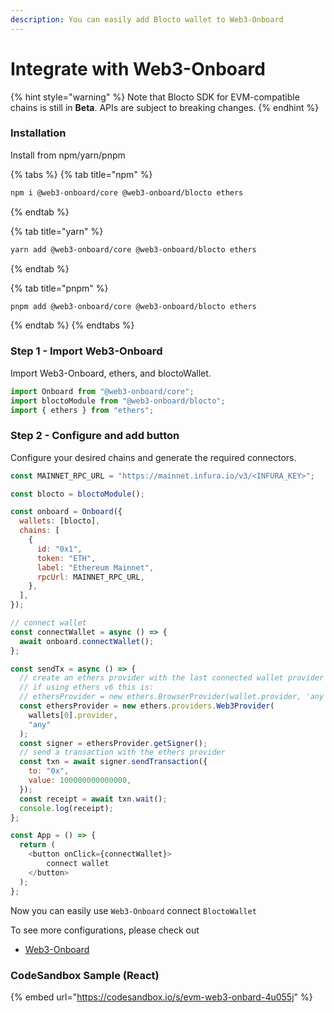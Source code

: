 ```yaml
---
description: You can easily add Blocto wallet to Web3-Onboard
---
```


# Integrate with Web3-Onboard

{% hint style="warning" %}
Note that Blocto SDK for EVM-compatible chains is still in **Beta**. APIs are subject to breaking changes.
{% endhint %}

### Installation

Install from npm/yarn/pnpm

{% tabs %}
{% tab title="npm" %}

```bash
npm i @web3-onboard/core @web3-onboard/blocto ethers
```

{% endtab %}

{% tab title="yarn" %}

```bash
yarn add @web3-onboard/core @web3-onboard/blocto ethers
```

{% endtab %}

{% tab title="pnpm" %}

```bash
pnpm add @web3-onboard/core @web3-onboard/blocto ethers
```

{% endtab %}
{% endtabs %}

### Step 1 - Import Web3-Onboard

Import Web3-Onboard, ethers, and bloctoWallet.

```javascript
import Onboard from "@web3-onboard/core";
import bloctoModule from "@web3-onboard/blocto";
import { ethers } from "ethers";
```

### Step 2 - Configure and add button

Configure your desired chains and generate the required connectors.

```javascript
const MAINNET_RPC_URL = "https://mainnet.infura.io/v3/<INFURA_KEY>";

const blocto = bloctoModule();

const onboard = Onboard({
  wallets: [blocto],
  chains: [
    {
      id: "0x1",
      token: "ETH",
      label: "Ethereum Mainnet",
      rpcUrl: MAINNET_RPC_URL,
    },
  ],
});

// connect wallet
const connectWallet = async () => {
  await onboard.connectWallet();
};

const sendTx = async () => {
  // create an ethers provider with the last connected wallet provider
  // if using ethers v6 this is:
  // ethersProvider = new ethers.BrowserProvider(wallet.provider, 'any')
  const ethersProvider = new ethers.providers.Web3Provider(
    wallets[0].provider,
    "any"
  );
  const signer = ethersProvider.getSigner();
  // send a transaction with the ethers provider
  const txn = await signer.sendTransaction({
    to: "0x",
    value: 100000000000000,
  });
  const receipt = await txn.wait();
  console.log(receipt);
};

const App = () => {
  return (
    <button onClick={connectWallet}>
        connect wallet
    </button>
  );
};
```

Now you can easily use `Web3-Onboard` connect `BloctoWallet`

To see more configurations, please check out

- [Web3-Onboard](https://onboard.blocknative.com/)


### CodeSandbox Sample (React)

{% embed url="https://codesandbox.io/s/evm-web3-onbard-4u055j" %}
